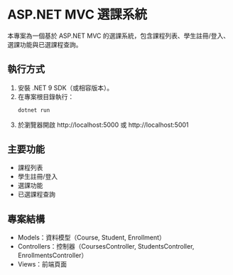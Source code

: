 # ASP.NET MVC 選課系統

本專案為一個基於 ASP.NET MVC 的選課系統，包含課程列表、學生註冊/登入、選課功能與已選課程查詢。

## 執行方式

1. 安裝 .NET 9 SDK（或相容版本）。
2. 在專案根目錄執行：
   ```powershell
   dotnet run
   ```
3. 於瀏覽器開啟 http://localhost:5000 或 http://localhost:5001

## 主要功能
- 課程列表
- 學生註冊/登入
- 選課功能
- 已選課程查詢

## 專案結構
- Models：資料模型（Course, Student, Enrollment）
- Controllers：控制器（CoursesController, StudentsController, EnrollmentsController）
- Views：前端頁面

